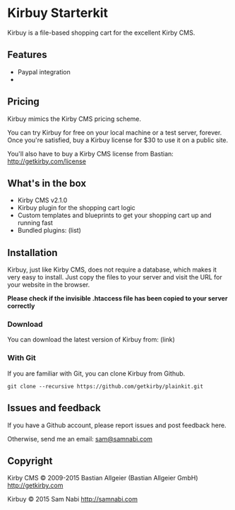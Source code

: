 # Kirbuy Starterkit

Kirbuy is a file-based shopping cart for the excellent Kirby CMS.

## Features

- Paypal integration
- 

## Pricing

Kirbuy mimics the Kirby CMS pricing scheme.

You can try Kirbuy for free on your local machine or a test server, forever. Once you're satisfied, buy a Kirbuy license for $30 to use it on a public site.

You'll also have to buy a Kirby CMS license from Bastian: <http://getkirby.com/license>

## What's in the box

- Kirby CMS v2.1.0
- Kirbuy plugin for the shopping cart logic
- Custom templates and blueprints to get your shopping cart up and running fast
- Bundled plugins: (list)

## Installation

Kirbuy, just like Kirby CMS, does not require a database, which makes it very easy to install. Just copy the files to your server and visit the URL for your website in the browser.

**Please check if the invisible .htaccess file has been copied to your server correctly**

### Download

You can download the latest version of Kirbuy from: (link)

### With Git

If you are familiar with Git, you can clone Kirbuy from Github.

    git clone --recursive https://github.com/getkirby/plainkit.git

## Issues and feedback

If you have a Github account, please report issues and post feedback here.

Otherwise, send me an email: <sam@samnabi.com>

## Copyright

Kirby CMS © 2009-2015 Bastian Allgeier (Bastian Allgeier GmbH) <http://getkirby.com>

Kirbuy © 2015 Sam Nabi <http://samnabi.com>